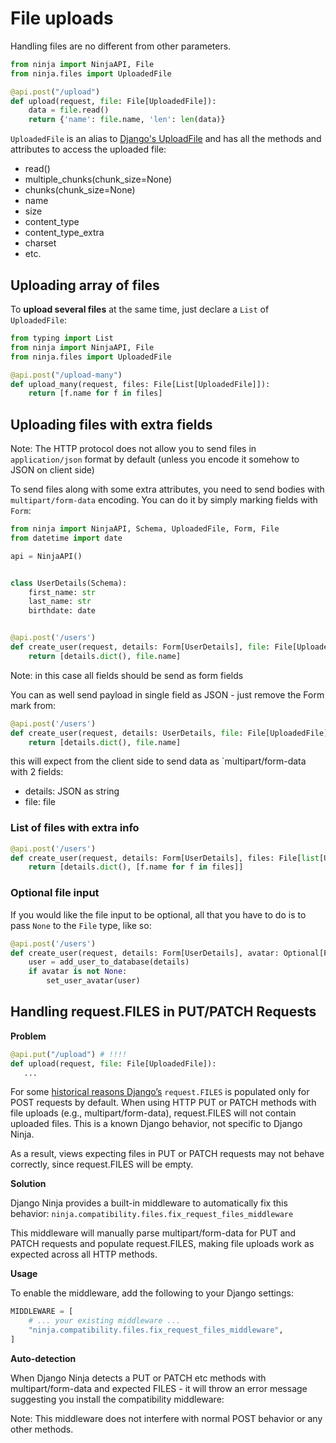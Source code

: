 # File uploads

Handling files are no different from other parameters.

```python hl_lines="1 2 5"
from ninja import NinjaAPI, File
from ninja.files import UploadedFile

@api.post("/upload")
def upload(request, file: File[UploadedFile]):
    data = file.read()
    return {'name': file.name, 'len': len(data)}
```


`UploadedFile` is an alias to [Django's UploadFile](https://docs.djangoproject.com/en/stable/ref/files/uploads/#django.core.files.uploadedfile.UploadedFile) and has all the methods and attributes to access the uploaded file:

 - read()
 - multiple_chunks(chunk_size=None)
 - chunks(chunk_size=None)
 - name
 - size
 - content_type
 - content_type_extra
 - charset
 - etc.

## Uploading array of files

To **upload several files** at the same time, just declare a `List` of `UploadedFile`:


```python hl_lines="1 6"
from typing import List
from ninja import NinjaAPI, File
from ninja.files import UploadedFile

@api.post("/upload-many")
def upload_many(request, files: File[List[UploadedFile]]):
    return [f.name for f in files]
```

## Uploading files with extra fields

Note: The HTTP protocol does not allow you to send files in `application/json` format by default (unless you encode it somehow to JSON on client side)

To send files along with some extra attributes, you need to send bodies with `multipart/form-data` encoding. You can do it by simply marking fields with `Form`:

```python hl_lines="14"
from ninja import NinjaAPI, Schema, UploadedFile, Form, File
from datetime import date

api = NinjaAPI()


class UserDetails(Schema):
    first_name: str
    last_name: str
    birthdate: date


@api.post('/users')
def create_user(request, details: Form[UserDetails], file: File[UploadedFile]):
    return [details.dict(), file.name]

```

Note: in this case all fields should be send as form fields

You can as well send payload in single field as JSON - just remove the Form mark from:

```python
@api.post('/users')
def create_user(request, details: UserDetails, file: File[UploadedFile]):
    return [details.dict(), file.name]

```

this will expect from the client side to send data as `multipart/form-data with 2 fields:

  - details: JSON as string
  - file: file


### List of files with extra info

```python
@api.post('/users')
def create_user(request, details: Form[UserDetails], files: File[list[UploadedFile]]):
    return [details.dict(), [f.name for f in files]]
```

### Optional file input

If you would like the file input to be optional, all that you have to do is to pass `None` to the `File` type, like so:

```python
@api.post('/users')
def create_user(request, details: Form[UserDetails], avatar: Optional[File[UploadedFile]] = None):
    user = add_user_to_database(details)
    if avatar is not None:
        set_user_avatar(user)
```


## Handling request.FILES in PUT/PATCH Requests

**Problem**

```python
@api.put("/upload") # !!!!
def upload(request, file: File[UploadedFile]):
   ...
```

For some [historical reasons Django’s](https://groups.google.com/g/django-users/c/BeBKj_6qNsc) `request.FILES` is populated only for POST requests by default. When using HTTP PUT or PATCH methods with file uploads (e.g., multipart/form-data), request.FILES will not contain uploaded files. This is a known Django behavior, not specific to Django Ninja.

As a result, views expecting files in PUT or PATCH requests may not behave correctly, since request.FILES will be empty.

**Solution**

Django Ninja provides a built-in middleware to automatically fix this behavior:
`ninja.compatibility.files.fix_request_files_middleware`

This middleware will manually parse multipart/form-data for PUT and PATCH requests and populate request.FILES, making file uploads work as expected across all HTTP methods.

**Usage**

To enable the middleware, add the following to your Django settings:

```python
MIDDLEWARE = [
    # ... your existing middleware ...
    "ninja.compatibility.files.fix_request_files_middleware",
]
```

**Auto-detection**

When Django Ninja detects a PUT or PATCH  etc methods with multipart/form-data and expected FILES  - it will throw an error message suggesting you install the compatibility middleware:


Note: This middleware does not interfere with normal POST behavior or any other methods.
